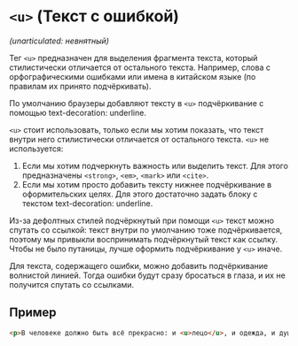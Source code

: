 # `<u>` (Текст с ошибкой)

_(unarticulated: невнятный)_

Тег `<u>` предназначен для выделения фрагмента текста, который стилистически отличается от остального текста. Например, слова с орфографическими ошибками или имена в китайском языке (по правилам их принято подчёркивать).

По умолчанию браузеры добавляют тексту в `<u>` подчёркивание с помощью text-decoration: underline.

`<u>` стоит использовать, только если мы хотим показать, что текст внутри него стилистически отличается от остального текста. `<u>` не используется:

1. Если мы хотим подчеркнуть важность или выделить текст. Для этого предназначены `<strong>`, `<em>`, `<mark>` или `<cite>`.
2. Если мы хотим просто добавить тексту нижнее подчёркивание в оформительских целях. Для этого достаточно задать блоку с текстом text-decoration: underline.

Из-за дефолтных стилей подчёркнутый при помощи `<u>` текст можно спутать со ссылкой: текст внутри <a> по умолчанию тоже подчёркивается, поэтому мы привыкли воспринимать подчёркнутый текст как ссылку. Чтобы не было путаницы, лучше оформить подчёркивание у `<u>` иначе.

Для текста, содержащего ошибки, можно добавить подчёркивание волнистой линией. Тогда ошибки будут сразу бросаться в глаза, и их не получится спутать со ссылками.

## Пример

```html
<p>В человеке должно быть всё прекрасно: и <u>лецо</u>, и одежда, и душа, и мысли.</p>
```
